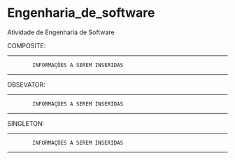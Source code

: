 # Engenharia_de_software
Atividade de Engenharia de Software



COMPOSITE:


---------------------------------------------------------------

            INFORMAÇÕES A SEREM INSERIDAS

---------------------------------------------------------------



OBSEVATOR:


---------------------------------------------------------------

            INFORMAÇÕES A SEREM INSERIDAS

---------------------------------------------------------------



SINGLETON:


---------------------------------------------------------------

            INFORMAÇÕES A SEREM INSERIDAS

---------------------------------------------------------------


